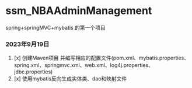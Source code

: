 # ssm_NBAAdminManagement
spring+springMVC+mybatis 的第一个项目

### 2023年9月19日
1. [x] 创建Maven项目 并编写相应的配置文件(pom.xml、mybatis.properties、spring.xml、springmvc.xml、web.xml、log4j.properties、jdbc.properties)
2. [x] 使用mybatis反向生成实体类、dao和映射文件
